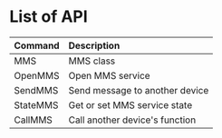 # List of API

| Command | Description |
| :--- | :--- |
| MMS | MMS class |
| OpenMMS | Open MMS service |
| SendMMS | Send message to another device |
| StateMMS | Get or set MMS service state |
| CallMMS | Call another device's function |

